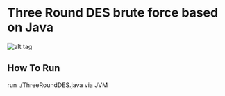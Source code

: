 # Three Round DES brute force based on Java

![alt tag](https://github.com/orel1212/MyWorks/blob/main/General%20-%20programming%20languages/Java/ThreeRoundDESBF/%E2%80%8F%E2%80%8Fbf.PNG)

## How To Run
run ./ThreeRoundDES.java via JVM <br>
